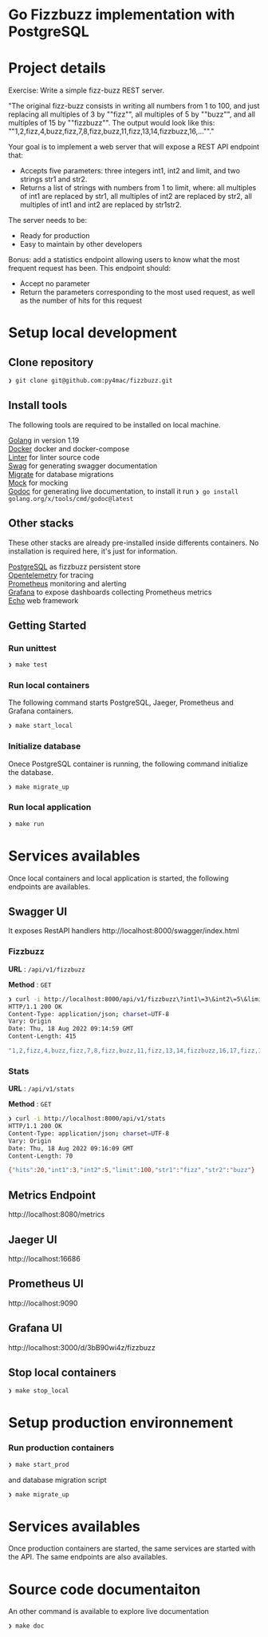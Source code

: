 <H1>Go Fizzbuzz implementation with PostgreSQL</H1>

# Project details

Exercise: Write a simple fizz-buzz REST server.

"The original fizz-buzz consists in writing all numbers from 1 to 100, and just replacing all multiples of 3 by ""fizz"", all multiples of 5 by ""buzz"", and all multiples of 15 by ""fizzbuzz"".
The output would look like this: ""1,2,fizz,4,buzz,fizz,7,8,fizz,buzz,11,fizz,13,14,fizzbuzz,16,...""."

Your goal is to implement a web server that will expose a REST API endpoint that:

- Accepts five parameters: three integers int1, int2 and limit, and two strings str1 and str2.
- Returns a list of strings with numbers from 1 to limit, where: all multiples of int1 are replaced by str1, all multiples of int2 are replaced by str2, all multiples of int1 and int2 are replaced by str1str2.

The server needs to be:

- Ready for production
- Easy to maintain by other developers

Bonus: add a statistics endpoint allowing users to know what the most frequent request has been. This endpoint should:

- Accept no parameter
- Return the parameters corresponding to the most used request, as well as the number of hits for this request

# Setup local development

## Clone repository

```sh
❯ git clone git@github.com:py4mac/fizzbuzz.git
```

## Install tools

The following tools are required to be installed on local machine.

[Golang](https://go.dev/) in version 1.19<br/>
[Docker](https://www.docker.com/products/docker-desktop/) docker and docker-compose<br/>
[Linter](https://golangci-lint.run/usage/install/) for linter source code<br/>
[Swag](https://github.com/swaggo/swag) for generating swagger documentation<br/>
[Migrate](https://github.com/golang-migrate/migrate) for database migrations<br/>
[Mock](https://github.com/golang/mock) for mocking<br/>
[Godoc](https://github.com/golang/mock) for generating live documentation, to install it run `❯ go install golang.org/x/tools/cmd/godoc@latest`<br/>

## Other stacks

These other stacks are already pre-installed inside differents containers. No installation is required here, it's just for information.

[PostgreSQL](https://github.com/jackc/pgx) as fizzbuzz persistent store<br/>
[Opentelemetry](https://opentelemetry.io/) for tracing<br/>
[Prometheus](https://prometheus.io/) monitoring and alerting<br/>
[Grafana](https://grafana.com/) to expose dashboards collecting Prometheus metrics<br/>
[Echo](https://github.com/labstack/echo) web framework<br/>

## Getting Started

### Run unittest

```sh
❯ make test
```

### Run local containers

The following command starts PostgreSQL, Jaeger, Prometheus and Grafana containers.

```sh
❯ make start_local
```

### Initialize database

Onece PostgreSQL container is running, the following command initialize the database.

```sh
❯ make migrate_up
```

### Run local application

```sh
❯ make run
```

# Services availables

Once local containers and local application is started, the following endpoints are availables.

## Swagger UI

It exposes RestAPI handlers
http://localhost:8000/swagger/index.html

### Fizzbuzz

**URL** : `/api/v1/fizzbuzz`

**Method** : `GET`

```sh
❯ curl -i http://localhost:8000/api/v1/fizzbuzz\?int1\=3\&int2\=5\&limit\=100\&str1\=fizz\&str2\=buzz
HTTP/1.1 200 OK
Content-Type: application/json; charset=UTF-8
Vary: Origin
Date: Thu, 18 Aug 2022 09:14:59 GMT
Content-Length: 415

"1,2,fizz,4,buzz,fizz,7,8,fizz,buzz,11,fizz,13,14,fizzbuzz,16,17,fizz,19,buzz,fizz,22,23,fizz,buzz,26,fizz,28,29,fizzbuzz,31,32,fizz,34,buzz,fizz,37,38,fizz,buzz,41,fizz,43,44,fizzbuzz,46,47,fizz,49,buzz,fizz,52,53,fizz,buzz,56,fizz,58,59,fizzbuzz,61,62,fizz,64,buzz,fizz,67,68,fizz,buzz,71,fizz,73,74,fizzbuzz,76,77,fizz,79,buzz,fizz,82,83,fizz,buzz,86,fizz,88,89,fizzbuzz,91,92,fizz,94,buzz,fizz,97,98,fizz,buzz"
```

### Stats

**URL** : `/api/v1/stats`

**Method** : `GET`

```sh
❯ curl -i http://localhost:8000/api/v1/stats
HTTP/1.1 200 OK
Content-Type: application/json; charset=UTF-8
Vary: Origin
Date: Thu, 18 Aug 2022 09:16:09 GMT
Content-Length: 70

{"hits":20,"int1":3,"int2":5,"limit":100,"str1":"fizz","str2":"buzz"}
```

## Metrics Endpoint

http://localhost:8080/metrics

## Jaeger UI

http://localhost:16686

## Prometheus UI

http://localhost:9090

## Grafana UI

http://localhost:3000/d/3bB90wi4z/fizzbuzz

## Stop local containers

```sh
❯ make stop_local
```

# Setup production environnement

### Run production containers

```sh
❯ make start_prod
```

and database migration script

```sh
❯ make migrate_up
```

# Services availables

Once production containers are started, the same services are started with the API. The same endpoints are also availables.

# Source code documentaiton

An other command is available to explore live documentation

```sh
❯ make doc
```
